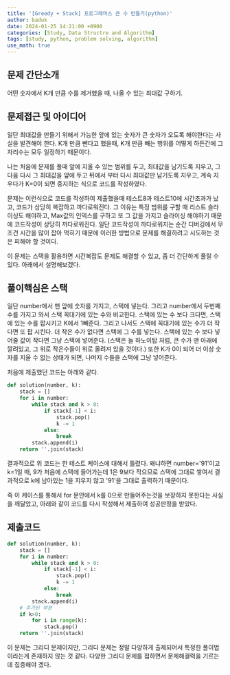 ```yaml
---
title: '[Greedy + Stack] 프로그래머스 큰 수 만들기(python)'
author: baduk
date: 2024-01-25 14:21:00 +0900
categories: [Study, Data Structre and Algorithm]
tags: [study, python, problem solving, algorithm]
use_math: true
---
```

## 문제 간단소개
어떤 숫자에서 K개 만큼 수를 제거했을 때, 나올 수 있는 최대값 구하기.

## 문제접근 및 아이디어
일단 최대값을 만들기 위해서 가능한 앞에 있는 숫자가 큰 숫자가 오도록 해야한다는 사실을 발견해야 한다. K개 만큼 뺀다고 했을때, K개 만큼 빼는 행위를 어떻게 하든간에 그 자리수는 모두 일정하기 때문이다.

나는 처음에 문제를 풀때 앞에 지울 수 있는 범위를 두고, 최대값을 남기도록 지우고, 그 다음 다시 그 최대값을 앞에 두고 뒤에서 부터 다시 최대값만 남기도록 지우고, 계속 지우다가 K=0이 되면 중지하는 식으로 코드를 작성하였다.

문제는 이런식으로 코드를 작성하여 제출했을때 테스트8과 테스트10에 시간초과가 났고, 코드가 상당히 복잡하고 까다로워진다. 그 이유는 특정 범위를 구할 때 리스트 슬라이싱도 해야하고, Max값의 인덱스를 구하고 또 그 값을 가지고 슬라이싱 해야하기 때문에 코드작성이 상당히 까다로워진다. 일단 코드작성이 까다로워지는 순간 디버깅에서 무조건 시간을 많이 잡아 먹히기 때문에 이러한 방법으로 문제를 해결하려고 시도하는 것은 피해야 할 것이다.

이 문제는 스택을 활용하면 시간복잡도 문제도 해결할 수 있고, 좀 더 간단하게 풀릴 수 있다. 아래에서 설명해보겠다.

## 풀이핵심은 스택
일단 number에서 맨 앞에 숫자를 가지고, 스택에 넣는다. 그리고 number에서 두번째 수를 가지고 와서 스택 꼭대기에 있는 수와 비교한다. 스택에 있는 수 보다 크다면, 스택에 있는 수를 팝시키고 K에서 1빼준다. 그리고 나서도 스택에 꼭대기에 있는 수가 더 작다면 또 팝 시킨다. 더 작은 수가 없다면 스택에 그 수를 넣는다. 스택에 있는 수 보다 넣어줄 값이 작다면 그냥 스택에 넣어준다. (스택은 늘 하노이탑 처럼, 큰 수가 맨 아래에 깔려있고, 그 위로 작은수들이 위로 올려져 있을 것이다.) 또한 K가 0이 되어 더 이상 숫자를 지울 수 없는 상태가 되면, 나머지 수들을 스택에 그냥 넣어준다.

처음에 제출했던 코드는 아래와 같다.

```python
def solution(number, k):
    stack = []
    for i in number:
        while stack and k > 0:
            if stack[-1] < i:
                stack.pop()
                k -= 1
            else:
                break
        stack.append(i)
    return ''.join(stack)
```
결과적으로 위 코드는 한 테스트 케이스에 대해서 틀렸다. 왜냐하면 number='91'이고 k=1일 때, 9가 처음에 스택에 들어가는데 1은 9보다 작으므로 스택에 그대로 쌓여서 결과적으로 k에 남아있는 1을 지우지 않고 '91'을 그대로 출력하기 때문이다.

즉 이 케이스를 통해서 for 문안에서 k를 0으로 만들어주는것을 보장하지 못한다는 사실을 깨달았고, 아래와 같이 코드를 다시 작성해서 제출하여 성공판정을 받았다.

## 제출코드
```python
def solution(number, k):
    stack = []
    for i in number:
        while stack and k > 0:
            if stack[-1] < i:
                stack.pop()
                k -= 1
            else:
                break
        stack.append(i)
    # 추가된 부분
    if k>0:
        for i in range(k):
            stack.pop()
    return ''.join(stack)
```
이 문제는 그리디 문제이지만, 그리디 문제는 정말 다양하게 출제되어서 특정한 풀이법이라는게 존재하지 않는 것 같다. 다양한 그리디 문제를 접하면서 문제해결력을 기르는데 집중해야 겠다.